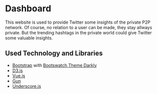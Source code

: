 # Dashboard

This website is used to provide Twitter some insights of the private P2P network. Of course, no relation to a user can be made, they stay allways private. But the trending hashtags in the private world could give Twitter some valuable insights.

## Used Technology and Libraries

- [Bootstrap](https://getbootstrap.com) with [Bootswatch Theme Darkly](https://bootswatch.com/darkly/)
- [D3.js](https://d3js.org)
- [Vue.js](https://vuejs.org)
- [Gun](https://gun.eco/)
- [Underscore.js](https://underscorejs.org)
